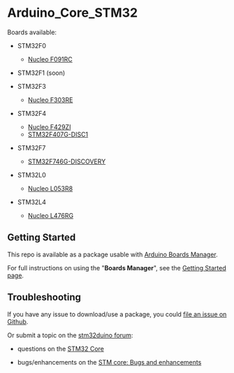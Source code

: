 # Arduino_Core_STM32

Boards available:

  * STM32F0
    * [Nucleo F091RC](http://www.st.com/en/evaluation-tools/nucleo-f091rc.html)

  * STM32F1 (soon)

  * STM32F3
    * [Nucleo F303RE](http://www.st.com/en/evaluation-tools/nucleo-f303re.html)

  * STM32F4
    * [Nucleo F429ZI](http://www.st.com/en/evaluation-tools/nucleo-f429zi.html)
    * [STM32F407G-DISC1](http://www.st.com/en/evaluation-tools/stm32f4discovery.html)

  * STM32F7
    * [STM32F746G-DISCOVERY](http://www.st.com/en/evaluation-tools/32f746gdiscovery.html)

  * STM32L0
    * [Nucleo L053R8](http://www.st.com/en/evaluation-tools/nucleo-l053r8.html)

  * STM32L4
    * [Nucleo L476RG](http://www.st.com/en/evaluation-tools/nucleo-l476rg.html)

## Getting Started

This repo is available as a package usable with [Arduino Boards Manager](https://www.arduino.cc/en/guide/cores). 

For full instructions on using the "**Boards Manager**", see the [Getting Started page](https://github.com/stm32duino/wiki/wiki/Getting-Started).

## Troubleshooting

If you have any issue to download/use a package, you could [file an issue on Github](https://github.com/stm32duino/Arduino_Core_STM32/issues/new).

Or submit a topic on the [stm32duino forum](http://stm32duino.com):

 * questions on the [STM32 Core](http://stm32duino.com/viewforum.php?f=48)

 * bugs/enhancements on the [STM core: Bugs and enhancements](http://stm32duino.com/viewforum.php?f=49)
